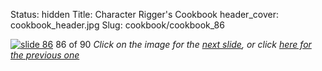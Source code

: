 Status: hidden
Title: Character Rigger's Cookbook
header_cover: cookbook_header.jpg
Slug: cookbook/cookbook_86

[![slide 86](https://dl.dropboxusercontent.com/u/2977490/presentations/cookbook/img86.jpg)](cookbook_87)
86 of 90
_Click on the image for the [next slide](cookbook_87), or click [here for the previous one](cookbook_85)_
